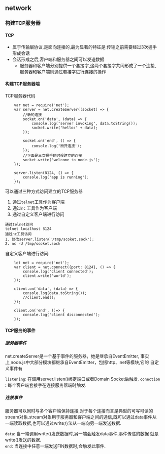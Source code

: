 ## network
### 构建TCP服务器
#### TCP
* 属于传输层协议,是面向连接的,最为显著的特征是:传输之前需要经过3次握手形成会话
* 会话形成之后,客户端和服务器之间可以发送数据
  * 服务器和客户端分别提供一个套接字,这两个套接字共同形成了一个连接,
  服务器和客户端则通过套接字进行连接的操作

#### 构建TCP服务器端
   TCP服务器代码

        var net = require('net');
        var server = net.createServer((socket) => {
            //新的连接
            socket.on('data', (data) => {
                console.log('server invoking', data.toString());
                socket.write('hello:' + data);
            });

            socket.on('end', () => {
                console.log('断开连接');
            });
            //下面是三次握手的时候建立的连接
            socket.write('welcome to node.js');
        });

        server.listen(8124, () => {
            console.log('app is running');
        });
   可以通过三种方式访问建立的TCP服务器
   1. 通过`telnet`工具作为客户端
   2. 通过`nc` 工具作为客户端
   3. 通过自定义客户端进行访问

    通过telnet访问
    telnet localhost 8124
    通过nc工具访问
    1. 修改server.listen('/tmp/scoket.sock');
    2. nc -U /tmp/scoket.sock
自定义客户端进行访问:

        let net = require('net');
        var client = net.connect({port: 8124}, () => {
            console.log('client connected');
            client.write('world');
        });

        client.on('data', (data) => {
            console.log(data.toString());
            //client.end();
        });

        client.on('end', ()=> {
            console.log('client disconnected');
        });

#### TCP服务的事件
##### 服务器事件
   net.createServer是一个基于事件的服务器，她是继承自EventEmitter,
 事实上,node.js中大部分模块都继承自EventEmitter，包括http、net等模块,它的
 自定义事件有

  `listening`: 在调用server.listen()绑定端口或者Domain Socket后触发.
  `conection` : 每个客户端套接字在连接服务器端时触发.

##### 连接事件
  服务器可以同时与多个客户端保持连接,对于每个连接而言是典型的可写可读的
  stream对象.stream对象用于服务器和客户端之间的通信,既可以通过data事件从
  一端读取数据,也可以通过write方法从一端向另一端发送数据.

  `data`: 当一端调用write()发送数据时,另一端会触发data事件,事件传递的数据
  就是write()发送的数据.<br>
  `end`: 当连接中任意一端发送FIN数据时,会触发此事件.